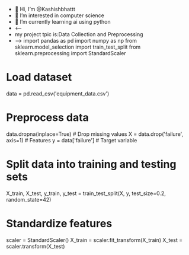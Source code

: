 - 👋 Hi, I’m @Kashishbhattt
- 👀 I’m interested in computer science
- 🌱 I’m currently learning ai using python
- <--
- my project tpic is:Data Collection and Preprocessing
- -->
import pandas as pd
import numpy as np
from sklearn.model_selection import train_test_split
from sklearn.preprocessing import StandardScaler

# Load dataset
data = pd.read_csv('equipment_data.csv')

# Preprocess data
data.dropna(inplace=True)  # Drop missing values
X = data.drop('failure', axis=1)  # Features
y = data['failure']  # Target variable

# Split data into training and testing sets
X_train, X_test, y_train, y_test = train_test_split(X, y, test_size=0.2, random_state=42)

# Standardize features
scaler = StandardScaler()
X_train = scaler.fit_transform(X_train)
X_test = scaler.transform(X_test)
